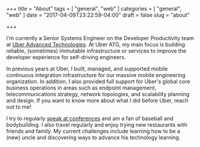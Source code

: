 +++
title = "About"
tags = [ "general", "web" ]
categories = [ "general", "web" ]
date = "2017-04-09T23:22:59-04:00"
draft = false
slug = "about"

+++

I'm currently a Senior Systems Engineer on the Developer Productivity team at [Uber Advanced Technologies](https://www.uberatc.com). At Uber ATG, my main focus is building reliable, (sometimes) immutable infrastructure or services to improve the developer experience for self-driving engineers. 

In previous years at Uber, I built, managed, and supported mobile continuous integration infrastructure for our massive mobile engineering organization. In addition, I also provided full support for Uber's global core business operations in areas such as endpoint management, telecommunications strategy, network topologies, and scalability planning and design. If you want to know more about what I did before Uber, reach out to me!

I try to regularly [speak at conferences](https://github.com/loyaltyarm/speaking) and am a fan of baseball and bodybuilding. I also travel regularly and enjoy trying new restaurants with friends and family. My current challenges include learning how to be a (new) uncle and discovering ways to advance his technology learning.
